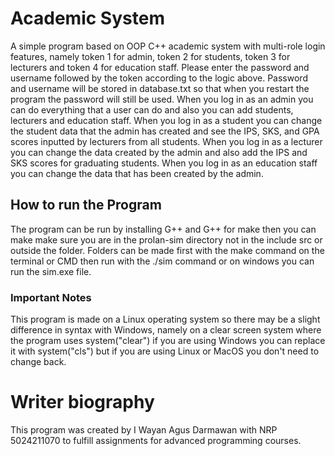 # Academic System
A simple program based on OOP C++ academic system with multi-role login features, namely token 1 for admin, token 2 for students, token 3 for lecturers and token 4 for education staff. Please enter the password and username followed by the token according to the logic above. Password and username will be stored in database.txt so that when you restart the program the password will still be used.
When you log in as an admin you can do everything that a user can do and also you can add students, lecturers and education staff. When you log in as a student you can change the student data that the admin has created and see the IPS, SKS, and GPA scores inputted by lecturers from all students. When you log in as a lecturer you can change the data created by the admin and also add the IPS and SKS scores for graduating students. When you log in as an education staff you can change the data that has been created by the admin.

## How to run the Program
The program can be run by installing G++ and G++ for make then you can make make sure you are in the prolan-sim directory not in the include src or outside the folder. Folders can be made first with the make command on the terminal or CMD then run with the ./sim command or on windows you can run the sim.exe file.

### Important Notes
This program is made on a Linux operating system so there may be a slight difference in syntax with Windows, namely on a clear screen system where the program uses system("clear") if you are using Windows you can replace it with system("cls") but if you are using Linux or MacOS you don't need to change back.

# Writer biography
This program was created by I Wayan Agus Darmawan with NRP 5024211070 to fulfill assignments for advanced programming courses.
